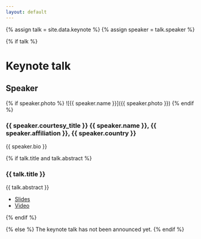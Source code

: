 ```yaml
---
layout: default
---
```


{% assign talk = site.data.keynote %}
{% assign speaker = talk.speaker %}

{% if talk %}
# Keynote talk

## Speaker

{% if speaker.photo %}
![{{ speaker.name }}]({{ speaker.photo }})
{% endif %}

### {{ speaker.courtesy_title }} {{ speaker.name }}, {{ speaker.affiliation }}, {{ speaker.country }}

{{ speaker.bio }}

{% if talk.title and talk.abstract %}
### {{ talk.title }}

{{ talk.abstract }}

* [Slides](/assets/slides/cpp_standard_parallelism__r8__2023_europar_amte.pdf)
* [Video](https://youtu.be/azKOE-8Inkw)

{% endif %}

{% else %}
The keynote talk has not been announced yet.
{% endif %}
